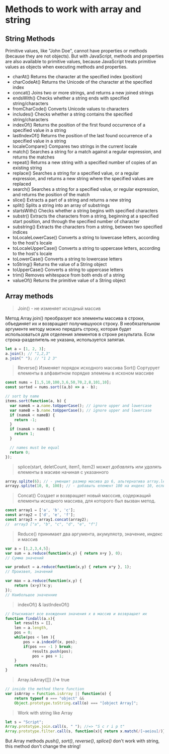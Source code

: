 # Methods to work with array and string

## String Methods

Primitive values, like "John Doe", cannot have properties or methods (because they are not objects).
But with JavaScript, methods and properties are also available to primitive values, because JavaScript treats primitive values as objects when executing methods and properties.

* charAt()	Returns the character at the specified index (position)
* charCodeAt()	Returns the Unicode of the character at the specified index
* concat()	Joins two or more strings, and returns a new joined strings
* endsWith()	Checks whether a string ends with specified string/characters
* fromCharCode()	Converts Unicode values to characters
* includes()	Checks whether a string contains the specified string/characters
* indexOf()	Returns the position of the first found occurrence of a specified value in a string
* lastIndexOf()	Returns the position of the last found occurrence of a specified value in a string
* localeCompare()	Compares two strings in the current locale
* match()	Searches a string for a match against a regular expression, and returns the matches
* repeat()	Returns a new string with a specified number of copies of an existing string
* replace()	Searches a string for a specified value, or a regular expression, and returns a new string where the specified values are replaced
* search()	Searches a string for a specified value, or regular expression, and returns the position of the match
* slice()	Extracts a part of a string and returns a new string
* split()	Splits a string into an array of substrings
* startsWith()	Checks whether a string begins with specified characters
* substr()	Extracts the characters from a string, beginning at a specified start position, and through the specified number of character
* substring()	Extracts the characters from a string, between two specified indices
* toLocaleLowerCase()	Converts a string to lowercase letters, according to the host's locale
* toLocaleUpperCase()	Converts a string to uppercase letters, according to the host's locale
* toLowerCase()	Converts a string to lowercase letters
* toString()	Returns the value of a String object
* toUpperCase()	Converts a string to uppercase letters
* trim()	Removes whitespace from both ends of a string
* valueOf()	Returns the primitive value of a String object

## Array methods

> Join()  - не изменяет исходный массив

Метод Array.join() преобразует все элементы массива в строки, объединяет их и возвращает получившуюся строку. В необязательном аргументе методу можно передать строку, которая будет использоваться для отделения элементов в строке результата. Если строка-разделитель не указана, используется запятая.

```js
let a = [1, 2, 3];
a.join(); // "1,2,3"
a.join(" "); // "1 2 3"
``` 

> Reverse() Изменяет порядок исходного массива
> Sort() Сортурует елементы в алфавитном порядке элемены в исхоном массиве

```js
const nums = [1,5,10,100,3,6,50,70,2,8,101,10];
const sorted = nums.sort((a,b) => a - b);

// sort by name
items.sort(function(a, b) {
  var nameA = a.name.toUpperCase(); // ignore upper and lowercase
  var nameB = b.name.toUpperCase(); // ignore upper and lowercase
  if (nameA < nameB) {
    return -1;
  }
  if (nameA > nameB) {
    return 1;
  }

  // names must be equal
  return 0;
});
```

> splice(start, deletCount, item1, item2) может *добавлять* или *удалять* елементы в масиве начиная с указанного

```js
array.splite(6); // - уменшит размер масива до 6, альтернатива array.length(6);
arrayy.splite(10, 0, 100); // - добавыть елемент 100 на индекс 10, если такой елемент есть то сдвинет его на следуюющий 
```

> Concat() Создает и возвращает новый масссив, содержащий елементы исходного массива, для которого был вызван метод. 

```js
const array1 = ['a', 'b', 'c'];
const array2 = ['d', 'e', 'f'];
const array3 = array1.concat(array2);
//  array3 ["a", "b", "c", "d", "e", "f"]
``` 
> Reduce()  принимает два аргумента, акумуляотр, значение, индекс и массив

```js
var а = [1,2,3,4,5];
var sum = a.reduce(function(x,у) { return х+у }, 0); 
// Сумма значений

var product = a.reduce(function(x,у) { return х*у }, 1); 
// Произвел, значений

var max = a.reduce(function(x,y) { 
	return (х>у)?х:у;
});
// Наибольшое значенние
```

>indexOf() & lastIndexOf()

```js
// Отыскивает все вхождения значения х в массив и возвращает их
function findall(a.x){
	let results = [],
	len = a.length,
	pos = 0;
	while(pos < len ){
		pos = a.indexOf(x, pos);
		if(pos === -1 ) break;
			results.push(pos);
			pos = pos + 1;
	}
	return results;
}
```
> Array.isArray([]) //=> true 

```js
// inside the method there function 
var isArray = Function.isArray || function(o) { 
	return typeof о === "object" && 
	Object.prototype.toString.call(o) === "[object Array]";
```

> Work with string like Array 

```js
let s = "Script";
Array.prototype.join.call(s, " "); //=> "S c r i p t"
Array.prototype.filter.call(s, function(x){ return x.match(/[~aeiou]/)}).join("");	 //"aai"
```

But Array methods *push()*, *sort()*, *reverse()*, *splice()* don't work with string, this method don't change the string!
